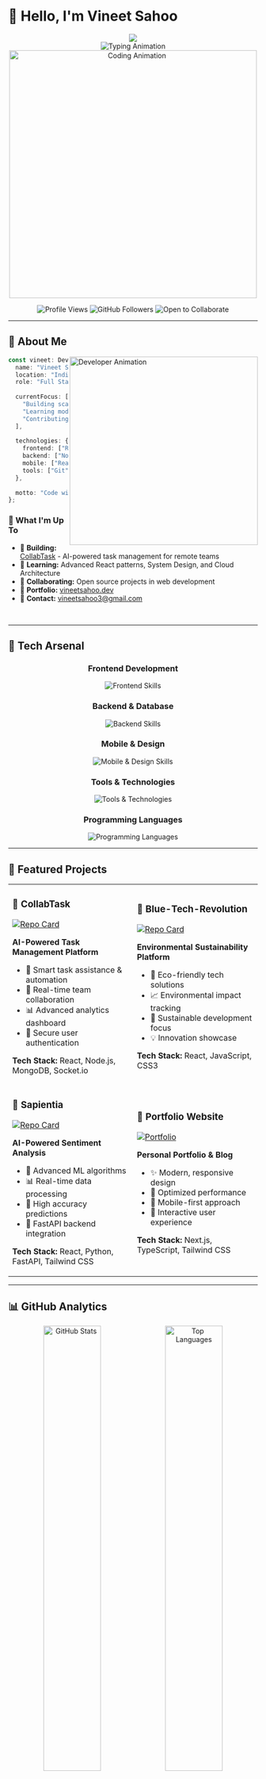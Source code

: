 # 👋 Hello, I'm Vineet Sahoo

<div align="center">
  <img src="https://capsule-render.vercel.app/api?type=waving&color=0:667eea,100:764ba2&height=200&section=header&text=Full%20Stack%20Developer&fontSize=40&fontColor=fff&animation=fadeIn&fontAlignY=38&desc=Crafting%20Digital%20Experiences%20with%20Code&descAlignY=55&descSize=16"/>
</div>

<div align="center">
  <img src="https://readme-typing-svg.herokuapp.com?font=JetBrains+Mono&weight=600&size=24&duration=4000&pause=800&color=667EEA&center=true&vCenter=true&multiline=true&repeat=true&width=700&height=120&lines=🚀+Full+Stack+Developer+%7C+Frontend+Enthusiast;🎯+Building+Digital+Solutions+That+Matter;💡+Always+Learning%2C+Always+Growing;🌟+Passionate+About+Clean+Code+%26+Innovation" alt="Typing Animation" />
</div>

<div align="center">
  <img src="https://user-images.githubusercontent.com/74038190/225813708-98b745f2-7d22-48cf-9150-083f1b00d6c9.gif" width="500" alt="Coding Animation"/>
</div>

<p align="center">
  <img src="https://komarev.com/ghpvc/?username=vineetsahoo&label=Profile%20Views&color=667eea&style=for-the-badge&labelColor=764ba2" alt="Profile Views" />
  <img src="https://img.shields.io/github/followers/vineetsahoo?label=Followers&style=for-the-badge&color=667eea&labelColor=764ba2" alt="GitHub Followers" />
  <img src="https://img.shields.io/badge/Open%20to-Collaborate-brightgreen?style=for-the-badge&color=667eea&labelColor=764ba2" alt="Open to Collaborate" />
</p>

---

## 🎯 About Me

<img align="right" alt="Developer Animation" width="380" src="https://user-images.githubusercontent.com/74038190/229223263-cf2e4b07-2615-4f87-9c38-e37600f8381a.gif">

```typescript
const vineet: Developer = {
  name: "Vineet Sahoo",
  location: "India 🇮🇳",
  role: "Full Stack Developer",
  
  currentFocus: [
    "Building scalable web applications",
    "Learning modern frameworks",
    "Contributing to open source"
  ],
  
  technologies: {
    frontend: ["React", "Next.js", "TypeScript", "Tailwind CSS"],
    backend: ["Node.js", "Express", "Python", "MongoDB"],
    mobile: ["React Native", "Flutter"],
    tools: ["Git", "Docker", "Figma", "Linux"]
  },
  
  motto: "Code with passion, build with purpose! 🚀"
};
```

### 🌟 What I'm Up To

- 🔭 **Building:** [CollabTask](https://github.com/Vineetsahoo/CollabTask) - AI-powered task management for remote teams
- 🌱 **Learning:** Advanced React patterns, System Design, and Cloud Architecture
- 👯 **Collaborating:** Open source projects in web development
- 💼 **Portfolio:** [vineetsahoo.dev](https://portfolio-xi-ten-65.vercel.app/)
- 📧 **Contact:** vineetsahoo3@gmail.com

<br clear="both" />

---

## 🚀 Tech Arsenal

<div align="center">

### Frontend Development
<p>
  <img src="https://skillicons.dev/icons?i=react,nextjs,angular,typescript,javascript,html,css,tailwind,sass" alt="Frontend Skills" />
</p>

### Backend & Database
<p>
  <img src="https://skillicons.dev/icons?i=nodejs,express,python,fastapi,mongodb,postgresql,mysql,redis" alt="Backend Skills" />
</p>

### Mobile & Design
<p>
  <img src="https://skillicons.dev/icons?i=reactnative,flutter,figma,photoshop" alt="Mobile & Design Skills" />
</p>

### Tools & Technologies
<p>
  <img src="https://skillicons.dev/icons?i=git,github,docker,linux,aws,vercel,vscode,postman" alt="Tools & Technologies" />
</p>

### Programming Languages
<p>
  <img src="https://skillicons.dev/icons?i=java,cpp,c,python,javascript,typescript" alt="Programming Languages" />
</p>

</div>

---

## 🌟 Featured Projects

<div align="center">

<table>
<tr>
<td width="50%">

### 🧠 CollabTask
[![Repo Card](https://github-readme-stats.vercel.app/api/pin/?username=vineetsahoo&repo=CollabTask&theme=react&border_color=667eea&border_radius=10)](https://github.com/Vineetsahoo/CollabTask)

**AI-Powered Task Management Platform**
- 🤖 Smart task assistance & automation
- 👥 Real-time team collaboration
- 📊 Advanced analytics dashboard
- 🔐 Secure user authentication

**Tech Stack:** React, Node.js, MongoDB, Socket.io

</td>
<td width="50%">

### 🌊 Blue-Tech-Revolution
[![Repo Card](https://github-readme-stats.vercel.app/api/pin/?username=vineetsahoo&repo=Blue-Tech-Revolution&theme=react&border_color=667eea&border_radius=10)](https://github.com/Vineetsahoo/Blue-Tech-Revolution)

**Environmental Sustainability Platform**
- 🌱 Eco-friendly tech solutions
- 📈 Environmental impact tracking
- 🔄 Sustainable development focus
- 💡 Innovation showcase

**Tech Stack:** React, JavaScript, CSS3

</td>
</tr>
<tr>
<td width="50%">

### 🧮 Sapientia
[![Repo Card](https://github-readme-stats.vercel.app/api/pin/?username=SQUADRON-LEADER&repo=Sapientia-Frontend&theme=react&border_color=667eea&border_radius=10)](https://github.com/SQUADRON-LEADER/Sapientia-Frontend)

**AI-Powered Sentiment Analysis**
- 🤖 Advanced ML algorithms
- 📊 Real-time data processing
- 🎯 High accuracy predictions
- 🚀 FastAPI backend integration

**Tech Stack:** React, Python, FastAPI, Tailwind CSS

</td>
<td width="50%">

### 🎨 Portfolio Website
[![Portfolio](https://img.shields.io/badge/🌐_Live_Demo-Visit_Portfolio-667eea?style=for-the-badge&labelColor=764ba2)](https://portfolio-xi-ten-65.vercel.app/)

**Personal Portfolio & Blog**
- ✨ Modern, responsive design
- 🚀 Optimized performance
- 📱 Mobile-first approach
- 🎯 Interactive user experience

**Tech Stack:** Next.js, TypeScript, Tailwind CSS

</td>
</tr>
</table>

</div>

---

## 📊 GitHub Analytics

<div align="center">

<img width="48%" src="https://github-readme-stats.vercel.app/api?username=vineetsahoo&show_icons=true&count_private=true&hide_border=true&title_color=2196F3&icon_color=4CAF50&text_color=9f9f9f&bg_color=0d1117&border_radius=10" alt="GitHub Stats" />
<img width="48%" src="https://github-readme-stats.vercel.app/api/top-langs/?username=vineetsahoo&layout=compact&hide_border=true&title_color=2196F3&text_color=9f9f9f&bg_color=0d1117&border_radius=10" alt="Top Languages" />

<br/><br/>

<img width="70%" src="https://github-readme-streak-stats.herokuapp.com?user=vineetsahoo&theme=dark&hide_border=true&background=0D1117&stroke=2196F3&ring=2196F3&fire=4CAF50&currStreakLabel=4CAF50&border_radius=10" alt="GitHub Streak" />

<br/><br/>

<img width="90%" src="https://github-readme-activity-graph.vercel.app/graph?username=vineetsahoo&custom_title=Vineet's%20GitHub%20Activity%20Graph&bg_color=0D1117&color=2196F3&line=4CAF50&point=2196F3&area_color=FFFFFF&title_color=FFFFFF&area=true&border_radius=10" alt="GitHub Activity Graph" />

</div>

---

## 🏆 Achievements

<div align="center">
  <img src="https://github-profile-trophy.vercel.app/?username=vineetsahoo&theme=discord&no-frame=true&no-bg=true&margin-w=4&row=1" alt="GitHub Trophies" />
</div>

<div align="center">
  
### 🎯 Coding Statistics
  
![LeetCode Stats](https://leetcard.jacoblin.cool/vineet_2005?theme=dark&font=Baloo%202&ext=activity)

</div>

---

## 🌐 Connect & Follow

<div align="center">

### 💬 Let's Connect!

<p>
  <a href="https://www.linkedin.com/in/vineet-sahoo-81b022311/">
    <img src="https://skillicons.dev/icons?i=linkedin" alt="LinkedIn" width="50" height="50" />
  </a>
  <a href="https://x.com/VineetSaho63046">
    <img src="https://skillicons.dev/icons?i=twitter" alt="Twitter" width="50" height="50" />
  </a>
  <a href="https://www.instagram.com/sahoo_era/">
    <img src="https://skillicons.dev/icons?i=instagram" alt="Instagram" width="50" height="50" />
  </a>
  <a href="https://discord.com/channels/@me">
    <img src="https://skillicons.dev/icons?i=discord" alt="Discord" width="50" height="50" />
  </a>
</p>

---

## 💭 Random Dev Quote

<div align="center">
  <img src="https://quotes-github-readme.vercel.app/api?type=horizontal&theme=radical&quote=The%20best%20error%20message%20is%20the%20one%20that%20never%20shows%20up.&author=Thomas%20Fuchs" alt="Dev Quote" />
</div>

---

## 🎮 Fun Zone

<div align="center">

### ⚡ Random Fun Fact
<details>
<summary>Click to reveal! 🎯</summary>

> 🚀 **Did you know?** The first computer bug was an actual bug! In 1947, Grace Hopper found a moth trapped in a Harvard Mark II computer. She taped it to her log book and wrote "First actual case of bug being found."
>
> 💡 **My Coding Journey:** Started with "Hello World" in C, now building full-stack applications. The journey from semicolon errors to system architecture has been incredible!

</details>

<div align="center">
  <img src="https://miro.medium.com/v2/resize:fit:1400/1*VMmvImch6VU5pc2VktY1uw.gif" width="600" alt="Coding GIF"/>
</div>

</div>

---

<div align="center">

### 🌟 "Code is poetry written in logic" 🌟

<img src="https://user-images.githubusercontent.com/74038190/212284100-561aa473-3905-4a80-b561-0d28506553ee.gif" width="900">

### 💫 Thanks for visiting! Let's build something amazing together! 💫

**⭐ Star my repositories if you find them interesting!**

</div>

<div align="center">
  <img src="https://capsule-render.vercel.app/api?type=waving&color=0:667eea,100:764ba2&height=120&section=footer"/>
</div>
